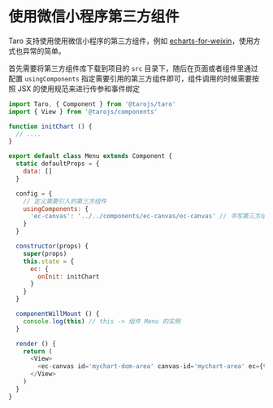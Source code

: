 # 使用微信小程序第三方组件

Taro 支持使用使用微信小程序的第三方组件，例如 [echarts-for-weixin](https://github.com/ecomfe/echarts-for-weixin)，使用方式也异常的简单。

首先需要将第三方组件库下载到项目的 `src` 目录下，随后在页面或者组件里通过配置 `usingComponents` 指定需要引用的第三方组件即可，组件调用的时候需要按照 JSX 的使用规范来进行传参和事件绑定

```javascript
import Taro, { Component } from '@tarojs/taro'
import { View } from '@tarojs/components'

function initChart () {
  // ....
}

export default class Menu extends Component {
  static defaultProps = {
    data: []
  }

  config = {
    // 定义需要引入的第三方组件
    usingComponents: {
      'ec-canvas': '../../components/ec-canvas/ec-canvas' // 书写第三方组件的相对路径
    }
  }

  constructor(props) {
    super(props)
    this.state = {
      ec: {
        onInit: initChart
      }
    }
  }

  componentWillMount () {
    console.log(this) // this -> 组件 Menu 的实例
  }

  render () {
    return (
      <View>
        <ec-canvas id='mychart-dom-area' canvas-id='mychart-area' ec={this.state.ec}></ec-canvas>
      </View>
    )
  }
}
```
